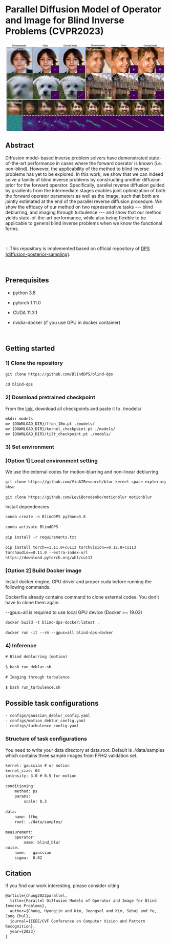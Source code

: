 # Parallel Diffusion Model of Operator and Image for Blind Inverse Problems (CVPR2023)


![cover-img](./figures/cover.jpg)

## Abstract
Diffusion model-based inverse problem solvers have demonstrated state-of-the-art performance in cases where the forward operator is known (i.e. non-blind). However, the applicability of the method to blind inverse problems has yet to be explored. 
In this work, we show that we can indeed solve a family of blind inverse problems by constructing another diffusion prior for the forward operator. Specifically, parallel reverse diffusion guided by gradients from the intermediate stages enables joint optimization of both the forward operator parameters as well as the image, such that both are jointly estimated at the end of the parallel reverse diffusion procedure. We show the efficacy of our method on two representative tasks --- blind deblurring, and imaging through turbulence --- and show that our method yields state-of-the-art performance, while also being flexible to be applicable to general blind inverse problems when we know the functional forms.


<br />

:bulb: This repository is implemented based on official repository of [DPS (diffusion-posterior-sampling)](https://github.com/DPS2022/diffusion-posterior-sampling).

<br />

## Prerequisites
- python 3.8

- pytorch 1.11.0

- CUDA 11.3.1

- nvidia-docker (if you use GPU in docker container)

<br />

## Getting started 

### 1) Clone the repository

```
git clone https://github.com/BlindDPS/blind-dps

cd blind-dps
```


### 2) Download pretrained checkpoint
From the [link](https://drive.google.com/drive/folders/1K_CG24xePSGeSdTGmcPfOAliHdY-nUsC?usp=sharing), download all checkpoints and paste it to ./models/
```
mkdir models
mv {DOWNLOAD_DIR}/ffqh_10m.pt ./models/
mv {DOWNLOAD_DIR}/kernel_checkpoint.pt ./models/
mv {DOWNLOAD_DIR}/tilt_checkpoint.pt ./models/
```



### 3) Set environment
### [Option 1] Local environment setting

We use the external codes for motion-blurring and non-linear deblurring.

```
git clone https://github.com/VinAIResearch/blur-kernel-space-exploring bkse

git clone https://github.com/LeviBorodenko/motionblur motionblur
```

Install dependencies

```
conda create -n BlindDPS python=3.8

conda activate BlindDPS

pip install -r requirements.txt

pip install torch==1.11.0+cu113 torchvision==0.12.0+cu113 torchaudio==0.11.0 --extra-index-url https://download.pytorch.org/whl/cu113
```

### [Option 2] Build Docker image

Install docker engine, GPU driver and proper cuda before running the following commands.

Dockerfile already contains command to clone external codes. You don't have to clone them again.

--gpus=all is required to use local GPU device (Docker >= 19.03)

```
docker build -t blind-dps-docker:latest .

docker run -it --rm --gpus=all blind-dps-docker
```


### 4) Inference

```
# Blind deblurring (motion)

$ bash run_deblur.sh

# Imaging through turbulence

$ bash run_turbulence.sh

```

## Possible task configurations

```
- configs/gaussian_deblur_config.yaml
- configs/motion_deblur_config.yaml
- configs/turbulence_config.yaml
```

### Structure of task configurations
You need to write your data directory at data.root. Default is ./data/samples which contains three sample images from FFHQ validation set.

```
kernel: gaussian # or motion
kernel_size: 64
intensity: 3.0 # 0.5 for motion

conditioning:
    method: ps
    params:
        scale: 0.3

data:
    name: ffhq
    root: ./data/samples/

measurement:
    operator:
        name: blind_blur
noise:
    name:   gaussian
    sigma:  0.02
```

## Citation
If you find our work interesting, please consider citing

```
@article{chung2023parallel,
  title={Parallel Diffusion Models of Operator and Image for Blind Inverse Problems},
  author={Chung, Hyungjin and Kim, Jeongsol and Kim, Sehui and Ye, Jong Chul},
  journal={IEEE/CVF Conference on Computer Vision and Pattern Recognition},
  year={2023}
}
```

